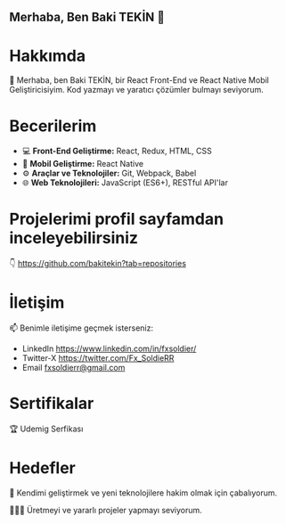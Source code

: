 ## Merhaba, Ben Baki TEKİN 👋 

# Hakkımda

🚀 Merhaba, ben Baki TEKİN, bir React Front-End ve React Native Mobil Geliştiricisiyim. Kod yazmayı ve yaratıcı çözümler bulmayı seviyorum.

# Becerilerim

- 💻 **Front-End Geliştirme:** React, Redux, HTML, CSS
- 📱 **Mobil Geliştirme:** React Native
- ⚙️ **Araçlar ve Teknolojiler:** Git, Webpack, Babel
- 🌐 **Web Teknolojileri:** JavaScript (ES6+), RESTful API'lar

# Projelerimi profil sayfamdan inceleyebilirsiniz

👇 https://github.com/bakitekin?tab=repositories

# İletişim

📫 Benimle iletişime geçmek isterseniz:

- LinkedIn https://www.linkedin.com/in/fxsoldier/
- Twitter-X https://twitter.com/Fx_SoldieRR
- Email fxsoldierr@gmail.com

# Sertifikalar

🏆 Udemig Serfikası

# Hedefler

🎯 Kendimi geliştirmek ve yeni teknolojilere hakim olmak için çabalıyorum.

👨‍💻✨ Üretmeyi ve yararlı projeler yapmayı seviyorum.
